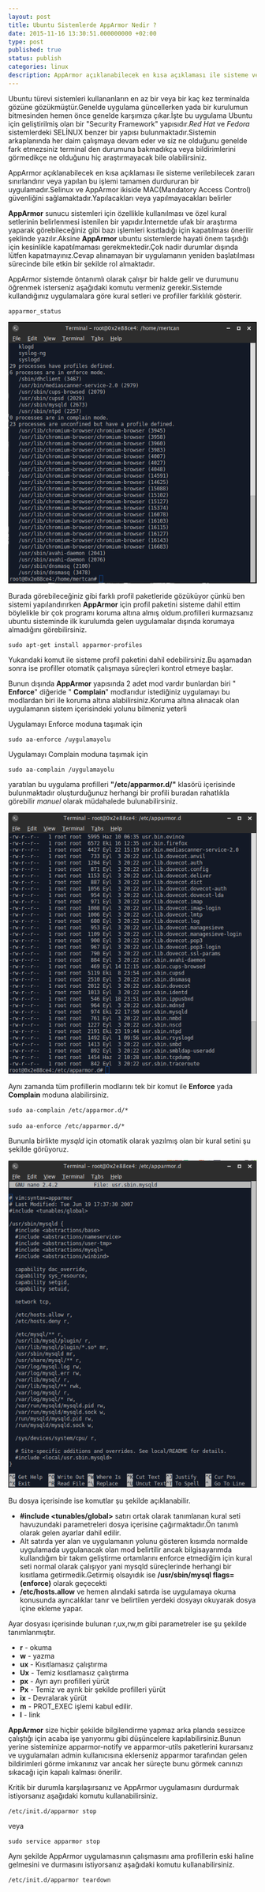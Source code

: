 ```yaml
---
layout: post
title: Ubuntu Sistemlerde AppArmor Nedir ?
date: 2015-11-16 13:30:51.000000000 +02:00
type: post
published: true
status: publish
categories: linux
description: AppArmor açıklanabilecek en kısa açıklaması ile sisteme verilebilecek zararı sınırlandırır veya yapılan bu işlemi tamamen durdururan bir uygulamadır.Selinux
---
```


Ubuntu türevi sistemleri kullananların en az bir veya bir kaç kez terminalda gözüne gözükmüştür.Genelde uygulama güncellerken yada bir kurulumun bitmesinden hemen önce genelde karşımıza çıkar.İşte bu uygulama Ubuntu için geliştirilmiş olan bir "Security Framework" yapısıdır._Red Hat_ ve _Fedora_ sistemlerdeki SELİNUX benzer bir yapısı bulunmaktadır.Sistemin arkaplanında her daim çalışmaya devam eder ve siz ne olduğunu genelde fark etmezsiniz terminal den durumuna bakmadıkça veya bildirimlerini görmedikçe ne olduğunu hiç araştırmayacak bile olabilirsiniz.

AppArmor açıklanabilecek en kısa açıklaması ile sisteme verilebilecek zararı sınırlandırır veya yapılan bu işlemi tamamen durdururan bir uygulamadır.Selinux ve AppArmor ikiside MAC(Mandatory Access Control) güvenliğini sağlamaktadır.Yapılacakları veya yapılmayacakları belirler

**AppArmor** sunucu sistemleri için özellikle kullanılması ve özel kural setlerinin belirlenmesi istenilen bir yapıdır.İnternetde ufak bir araştırma yaparak görebileceğiniz gibi bazı işlemleri kısıtladığı için kapatılması önerilir şeklinde yazılır.Aksine **AppArmor** ubuntu sistemlerde hayati önem taşıdığı için kesinlikle kapatılmaması gerekmektedir.Çok nadir durumlar dışında lütfen kapatmayınız.Cevap alınamayan bir uygulamanın yeniden başlatılması sürecinde bile etkin bir şekilde rol almaktadır.

AppArmor sistemde öntanımlı olarak çalışır bir halde gelir ve durumunu öğrenmek isterseniz aşağıdaki komutu vermeniz gerekir.Sistemde kullandığınız uygulamalara göre kural setleri ve profiller farklılık gösterir.

    apparmor_status

![apparmorstatusgorsel1](/assets/apparmorstatusgorsel1.png)

Burada görebileceğiniz gibi farklı profil paketleride gözüküyor çünkü ben sistemi yapılandırırken **AppArmor** için profil paketini sisteme dahil ettim böylelikle bir çok programı koruma altına almış oldum.profilleri kurmazsanız ubuntu sisteminde ilk kurulumda gelen uygulamalar dışında korumaya almadığını görebilirsiniz.

    sudo apt-get install apparmor-profiles

Yukarıdaki komut ile sisteme profil paketini dahil edebilirsiniz.Bu aşamadan sonra ise profiller otomatik çalışmaya süreçleri kontrol etmeye başlar.

Bunun dışında **AppArmor** yapısında 2 adet mod vardır bunlardan biri " **Enforce**" diğeride " **Complain**" modlarıdur istediğiniz uygulamayı bu modlardan biri ile koruma altına alabilirsiniz.Koruma altına alınacak olan uygulamanın sistem içerisindeki yolunu bilmeniz yeterli

Uygulamayı Enforce moduna taşımak için

    sudo aa-enforce /uygulamayolu

Uygulamayı Complain moduna taşımak için

    sudo aa-complain /uygulamayolu

yaratılan bu uygulama profilleri **"/etc/apparmor.d/"** klasörü içerisinde bulunmaktadır oluşturduğunuz herhangi bir profili buradan rahatlıkla görebilir _manuel_ olarak müdahalede bulunabilirsiniz.

![apparmorprofillerigorsel2](/assets/apparmorprofillerigorsel2.png)

Aynı zamanda tüm profillerin modlarını tek bir komut ile **Enforce** yada **Complain** moduna alabilirsiniz.

    sudo aa-complain /etc/apparmor.d/*

    sudo aa-enforce /etc/apparmor.d/*

Bununla birlikte _mysqld_ için otomatik olarak yazılmış olan bir kural setini şu şekilde görüyoruz.

![apparmormysqlkuralsati](/assets/apparmormysqlkuralsati.png)

Bu dosya içerisinde ise komutlar şu şekilde açıklanabilir.

- **#include \<tunables/global\>** satırı ortak olarak tanımlanan kural seti havuzundaki parametreleri dosya içerisine çağırmaktadır.Ön tanımlı olarak gelen ayarlar dahil edilir.
- Alt satırda yer alan ve uygulamanın yolunu gösteren kısımda normalde uygulamada uygulanacak olan mod belirtilir ancak bilgisayarımda kullandığım bir takım geliştirme ortamlarını enforce etmediğim için kural seti normal olarak çalışıyor yani mysqld süreçlerinde herhangi bir kısıtlama getirmedik.Getirmiş olsayıdık ise **/usr/sbin/mysql flags=(enforce)** olarak geçecekti
- **/etc/hosts.allow** ve hemen alındaki satırda ise uygulamaya okuma konusunda ayrıcalıklar tanır ve belirtilen yerdeki dosyayı okuyarak dosya içine ekleme yapar.

Ayar dosyası içerisinde bulunan r,ux,rw,m gibi parametreler ise şu şekilde tanımlanmıştır.

- **r** - okuma
- **w** - yazma
- **ux** - Kısıtlamasız çalıştırma
- **Ux** - Temiz kısıtlamasız çalıştırma
- **px** - Ayrı ayrı profilleri yürüt
- **Px** - Temiz ve ayrık bir şekilde profilleri yürüt
- **ix** - Devralarak yürüt
- **m** - PROT\_EXEC işlemi kabul edilir.
- **l** - link

**AppArmor** size hiçbir şekilde bilgilendirme yapmaz arka planda sessizce çalıştığı için acaba işe yarıyormu gibi düşüncelere kapılabilirsiniz.Bunun yerine sisteminize apparmor-notify ve apparmor-utils paketlerini kurarsanız ve uygulamaları admin kullanıcısına eklerseniz apparmor tarafından gelen bildirimleri görme imkanınız var ancak her süreçte bunu görmek canınızı sıkacağı için kapalı kalması önerilir.

Kritik bir durumla karşılaşırsanız ve AppArmor uygulamasını durdurmak istiyorsanız aşağıdaki komutu kullanabilirsiniz.

    /etc/init.d/apparmor stop

veya

    sudo service apparmor stop

Aynı şekilde AppArmor uygulamasının çalışmasını ama profillerin eski haline gelmesini ve durmasını istiyorsanız aşağıdaki komutu kullanabilirsiniz.

    /etc/init.d/apparmor teardown
